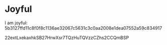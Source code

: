 # Joyful

I am joyful: 5b3127ffd11c8f0f8c1136ae32067c5631c3c0aa2008e1dea07552a59c834917


22extLxekaxhkSB27HrwXsr7TQzHuTQVzzCZhs2CCQmBSP